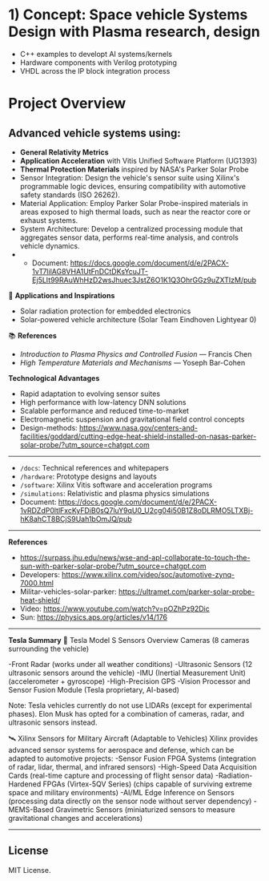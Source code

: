 # 1) Concept: Space vehicle Systems Design with Plasma research, design
 - C++ examples to developt AI systems/kernels
 - Hardware components with Verilog prototyping
 - VHDL across the IP block integration process

 # Project Overview
Advanced vehicle systems using:
---
- **General Relativity Metrics**
- **Application Acceleration** with Vitis Unified Software Platform (UG1393)
- **Thermal Protection Materials** inspired by NASA's Parker Solar Probe
- Sensor Integration: Design the vehicle's sensor suite using Xilinx's programmable logic devices, ensuring compatibility with automotive safety standards (ISO 26262).
- Material Application: Employ Parker Solar Probe-inspired materials in areas exposed to high thermal loads, such as near the reactor core or exhaust systems.
- System Architecture: Develop a centralized processing module that aggregates sensor data, performs real-time analysis, and controls vehicle dynamics.
- - Document: https://docs.google.com/document/d/e/2PACX-1vT7lilAG8VHA1UtFnDCtDKsYcuJT-Ej5LIt99RAuWhHzD2wsJhuec3JstZ6O1K1Q3OhrGGz9uZXTIzM/pub

🚀 **Applications and Inspirations**  
- Solar radiation protection for embedded electronics
- Solar-powered vehicle architecture (Solar Team Eindhoven Lightyear 0)

📚 **References**  
- *Introduction to Plasma Physics and Controlled Fusion* — Francis Chen  
- *High Temperature Materials and Mechanisms* — Yoseph Bar-Cohen  

 **Technological Advantages**  
- Rapid adaptation to evolving sensor suites  
- High performance with low-latency DNN solutions  
- Scalable performance and reduced time-to-market  
- Electromagnetic suspension and gravitational field control concepts
- Design-methods: https://www.nasa.gov/centers-and-facilities/goddard/cutting-edge-heat-shield-installed-on-nasas-parker-solar-probe/?utm_source=chatgpt.com 

---

- `/docs`: Technical references and whitepapers
- `/hardware`: Prototype designs and layouts
- `/software`: Xilinx Vitis software and acceleration programs
- `/simulations`: Relativistic and plasma physics simulations
- Document: https://docs.google.com/document/d/e/2PACX-1vRDZdP0ltlFxcKyFDiB0sQ7luY9qU0_U2cg04i50B1Z8oDLRMO5LTXBj-hK8ahCT8BCjS9Uah1bOmJQ/pub

 ---
**References**
- https://surpass.jhu.edu/news/wse-and-apl-collaborate-to-touch-the-sun-with-parker-solar-probe/?utm_source=chatgpt.com
- Developers: https://www.xilinx.com/video/soc/automotive-zynq-7000.html
- Militar-vehicles-solar-parker: https://ultramet.com/parker-solar-probe-heat-shield/
- Video: https://www.youtube.com/watch?v=pOZhPz92Dic
- Sun: https://physics.aps.org/articles/v14/176
---
**Tesla Summary**
📡 Tesla Model S Sensors Overview
Cameras (8 cameras surrounding the vehicle)

-Front Radar (works under all weather conditions)
-Ultrasonic Sensors (12 ultrasonic sensors around the vehicle)
-IMU (Inertial Measurement Unit) (accelerometer + gyroscope)
-High-Precision GPS
-Vision Processor and Sensor Fusion Module (Tesla proprietary, AI-based)

Note: Tesla vehicles currently do not use LIDARs (except for experimental phases).
Elon Musk has opted for a combination of cameras, radar, and ultrasonic sensors instead.

🛰️ Xilinx Sensors for Military Aircraft (Adaptable to Vehicles)
Xilinx provides advanced sensor systems for aerospace and defense, which can be adapted to automotive projects:
-Sensor Fusion FPGA Systems
(integration of radar, lidar, thermal, and infrared sensors)
-High-Speed Data Acquisition Cards
(real-time capture and processing of flight sensor data)
-Radiation-Hardened FPGAs (Virtex-5QV Series)
(chips capable of surviving extreme space and military environments)
-AI/ML Edge Inference on Sensors
(processing data directly on the sensor node without server dependency)
-MEMS-Based Gravimetric Sensors
(miniaturized sensors to measure gravitational changes and accelerations)

---

## License

MIT License.

